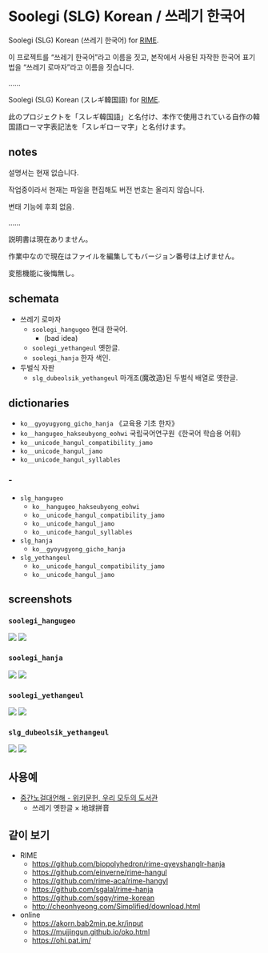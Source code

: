 # Soolegi (SLG) Korean / 쓰레기 한국어

Soolegi (SLG) Korean (쓰레기 한국어) for [RIME](https://rime.im/).

이 프로젝트를 “쓰레기 한국어”라고 이름을 짓고, 본작에서 사용된 자작한 한국어 표기법을 “쓰레기 로마자”라고 이름을 짓습니다.

……

Soolegi (SLG) Korean (スレギ韓国語) for [RIME](https://rime.im/).

此のプロジェクトを「スレギ韓国語」と名付け、本作で使用されている自作の韓国語ローマ字表記法を「スレギローマ字」と名付けます。

## notes

설명서는 현재 없습니다.

작업중이라서 현재는 파일을 편집해도 버전 번호는 올리지 않습니다.

변태 기능에 후회 없음.

……

説明書は現在ありません。

作業中なので現在はファイルを編集してもバージョン番号は上げません。

変態機能に後悔無し。

## schemata

* 쓰레기 로마자
  * `soolegi_hangugeo` 현대 한국어.
    * (bad idea)
  * `soolegi_yethangeul` 옛한글.
  * `soolegi_hanja` 한자 색인.
* 두벌식 자판
  * `slg_dubeolsik_yethangeul` 마개조(魔改造)된 두벌식 배열로 옛한글.

## dictionaries

* `ko__gyoyugyong_gicho_hanja` 《교육용 기초 한자》
* `ko__hangugeo_hakseubyong_eohwi` 국립국어연구원《한국어 학습용 어휘》
* `ko__unicode_hangul_compatibility_jamo`
* `ko__unicode_hangul_jamo`
* `ko__unicode_hangul_syllables`

### -

* `slg_hangugeo`
  * `ko__hangugeo_hakseubyong_eohwi`
  * `ko__unicode_hangul_compatibility_jamo`
  * `ko__unicode_hangul_jamo`
  * `ko__unicode_hangul_syllables`
* `slg_hanja`
  * `ko__gyoyugyong_gicho_hanja`
* `slg_yethangeul`
  * `ko__unicode_hangul_compatibility_jamo`
  * `ko__unicode_hangul_jamo`

## screenshots

### `soolegi_hangugeo`

<img src="https://gist.githubusercontent.com/szc126/b50caf5ceb06b50f72ea08ed95eb0051/raw/hangugeo_sagwa_a.png" />
<img src="https://gist.githubusercontent.com/szc126/b50caf5ceb06b50f72ea08ed95eb0051/raw/hangugeo_sagwa_b.png" />

### `soolegi_hanja`

<img src="https://gist.githubusercontent.com/szc126/b50caf5ceb06b50f72ea08ed95eb0051/raw/hanja_eum_a.png" />
<img src="https://gist.githubusercontent.com/szc126/b50caf5ceb06b50f72ea08ed95eb0051/raw/hanja_hun_geul.png" />

### `soolegi_yethangeul`

<img src="https://gist.githubusercontent.com/szc126/b50caf5ceb06b50f72ea08ed95eb0051/raw/yethangeul_ckjujelgg.png" />
<img src="https://gist.githubusercontent.com/szc126/b50caf5ceb06b50f72ea08ed95eb0051/raw/yethangeul_nogeoldae.png" />

### `slg_dubeolsik_yethangeul`

<img src="https://gist.githubusercontent.com/szc126/b50caf5ceb06b50f72ea08ed95eb0051/raw/yethangeul_ckjujelgg_dubeolsik.png" />
<img src="https://gist.githubusercontent.com/szc126/b50caf5ceb06b50f72ea08ed95eb0051/raw/yethangeul_nalasmal_dubeolsik.png" />

## 사용예

* [중간노걸대언해 - 위키문헌, 우리 모두의 도서관](https://ko.wikisource.org/wiki/중간노걸대언해)
  * 쓰레기 옛한글 × 地球拼音

## 같이 보기

* RIME
  * https://github.com/biopolyhedron/rime-qyeyshanglr-hanja
  * https://github.com/einverne/rime-hangul
  * https://github.com/rime-aca/rime-hangyl
  * https://github.com/sgalal/rime-hanja
  * https://github.com/sgqy/rime-korean
  * http://cheonhyeong.com/Simplified/download.html
* online
  * https://akorn.bab2min.pe.kr/input
  * https://mujjingun.github.io/oko.html
  * https://ohi.pat.im/
